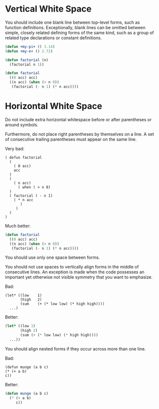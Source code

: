 # Vertical White Space

You should include one blank line between top-level forms, such as function definitions. Exceptionally, blank lines can be omitted between simple, closely related defining forms of the same kind, such as a group of related type declarations or constant definitions.

```lisp
(defun +my-pi+ () 3.14)
(defun +my-e+ () 2.72)

(defun factorial (n)
  (factorial n 1))

(defun factorial
  ((0 acc) acc)
  ((n acc) (when (> n 0))
   (factorial (- n 1) (* n acc))))
```

# Horizontal White Space

Do not include extra horizontal whitespace before or after parentheses or around symbols.

Furthermore, do not place right parentheses by themselves on a line. A set of consecutive trailing parentheses must appear on the same line.

Very bad:

```text
( defun factorial
  (
    ( 0 acc)
    acc
  )
  (
    ( n acc)
      ( when ( > n 0)
  )
  ( factorial ( - n 1)
    ( * n acc
       )
     )
  )
)
```

Much better:
```lisp
(defun factorial
  ((0 acc) acc)
  ((n acc) (when (> n 0))
   (factorial (- n 1) (* n acc))))
```

You should use only one space between forms.

You should not use spaces to vertically align forms in the middle of consecutive lines. An exception is made when the code possesses an important yet otherwise not visible symmetry that you want to emphasize.

Bad:
```text
(let* ((low    1)
       (high   2)
       (sum    (+ (* low low) (* high high))))
  ...)
```

Better:
```lisp
(let* ((low 1)
       (high 2)
       (sum (+ (* low low) (* high high))))
  ...))
```

You should align nested forms if they occur across more than one line.

Bad:
```text
(defun munge (a b c)
(* (+ a b)
c))
```

Better:
```lisp
(defun munge (a b c)
  (* (+ a b)
     c))
```
